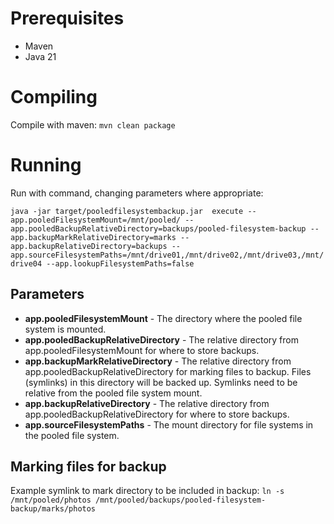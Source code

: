 # Prerequisites
- Maven
- Java 21

# Compiling
Compile with maven:
`mvn clean package`

# Running
Run with command, changing parameters where appropriate:

`java -jar target/pooledfilesystembackup.jar  execute --app.pooledFilesystemMount=/mnt/pooled/ --app.pooledBackupRelativeDirectory=backups/pooled-filesystem-backup --app.backupMarkRelativeDirectory=marks --app.backupRelativeDirectory=backups --app.sourceFilesystemPaths=/mnt/drive01,/mnt/drive02,/mnt/drive03,/mnt/drive04 --app.lookupFilesystemPaths=false`

## Parameters
 - **app.pooledFilesystemMount** - The directory where the pooled file system is mounted.
 - **app.pooledBackupRelativeDirectory** - The relative directory from app.pooledFilesystemMount for where to store backups.
 - **app.backupMarkRelativeDirectory** - The relative directory from app.pooledBackupRelativeDirectory for marking files to backup. Files (symlinks) in this directory will be backed up. Symlinks need to be relative from the pooled file system mount.
 - **app.backupRelativeDirectory** - The relative directory from app.pooledBackupRelativeDirectory for where to store backups.
 - **app.sourceFilesystemPaths** - The mount directory for file systems in the pooled file system.

## Marking files for backup

Example symlink to mark directory to be included in backup:
`ln -s /mnt/pooled/photos /mnt/pooled/backups/pooled-filesystem-backup/marks/photos`
